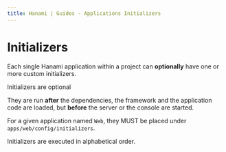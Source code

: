 ```yaml
---
title: Hanami | Guides - Applications Initializers
---
```


# Initializers

Each single Hanami application within a project can **optionally** have one or more custom initializers.

<p class="notice">
  Initializers are optional
</p>

They are run **after** the dependencies, the framework and the application code are loaded, but **before** the server or the console are started.

<p class="convention">
  For a given application named <code>Web</code>, they MUST be placed under <code>apps/web/config/initializers</code>.
</p>

<p class="warning">
  Initializers are executed in alphabetical order.
</p>
